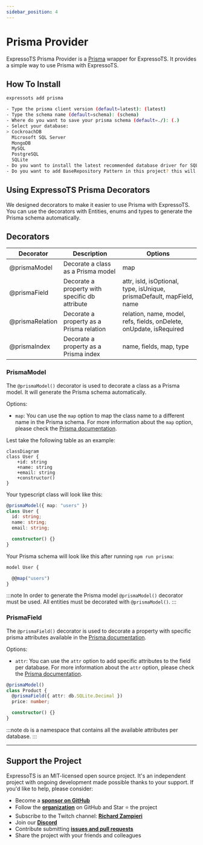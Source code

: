 ```yaml
---
sidebar_position: 4
---
```


# Prisma Provider

ExpressoTS Prisma Provider is a [Prisma](https://www.prisma.io/) wrapper for ExpressoTS. It provides a simple way to use Prisma with ExpressoTS.

## How To Install

```bash
expressots add prisma

- Type the prisma client version (default=latest): (latest)
- Type the schema name (default=schema): (schema)
- Where do you want to save your prisma schema (default=./): (.)
- Select your database:
> CockroachDB
  Microsoft SQL Server
  MongoDB
  MySQL
  PostgreSQL
  SQLite
- Do you want to install the latest recommended database driver for SQLite? (Y/n)
- Do you want to add BaseRepository Pattern in this project? this will replace the existing BaseRepository and BaseRepositoryInterface if it exists. (Y/n)
```

## Using ExpressoTS Prisma Decorators

We designed decorators to make it easier to use Prisma with ExpressoTS. You can use the decorators with Entities, enums and types to generate the Prisma schema automatically.

## Decorators

| Decorator       | Description                                    | Options                                                               |
| --------------- | ---------------------------------------------- | --------------------------------------------------------------------- |
| @prismaModel    | Decorate a class as a Prisma model             | map                                                                   |
| @prismaField    | Decorate a property with specific db attribute | attr, isId, isOptional, type, isUnique, prismaDefault, mapField, name |
| @prismaRelation | Decorate a property as a Prisma relation       | relation, name, model, refs, fields, onDelete, onUpdate, isRequired   |
| @prismaIndex    | Decorate a property as a Prisma index          | name, fields, map, type                                               |

### PrismaModel

The `@prismaModel()` decorator is used to decorate a class as a Prisma model. It will generate the Prisma schema automatically.

Options:

- `map`: You can use the `map` option to map the class name to a different name in the Prisma schema. For more information about the `map` option, please check the [Prisma documentation](https://www.prisma.io/docs/reference/api-reference/prisma-schema-reference#map).

Lest take the following table as an example:

```mermaid
classDiagram
class User {
    +id: string
    +name: string
    +email: string
    +constructor()
}
```

Your typescript class will look like this:

```typescript
@prismaModel({ map: "users" })
class User {
  id: string;
  name: string;
  email: string;

  constructor() {}
}
```

Your Prisma schema will look like this after running `npm run prisma`:

```typescript
model User {

  @@map("users")
}
```

:::note
In order to generate the Prisma model `@prismaModel()` decorator must be used. All entities must be decorated with `@prismaModel()`.
:::

### PrismaField

The `@prismaField()` decorator is used to decorate a property with specific prisma attributes available in the [Prisma documentation](https://www.prisma.io/docs/reference/api-reference/prisma-schema-reference#model-fields).

Options:

- `attr`: You can use the `attr` option to add specific attributes to the field per database. For more information about the `attr` option, please check the [Prisma documentation](https://www.prisma.io/docs/reference/api-reference/prisma-schema-reference#model-fields).

```typescript
@prismaModel()
class Product {
  @prismaField({ attr: db.SQLite.Decimal })
  price: number;

  constructor() {}
}
```

:::note
`db` is a namespace that contains all the available attributes per database.
:::

---

## Support the Project

ExpressoTS is an MIT-licensed open source project. It's an independent project with ongoing development made possible thanks to your support. If you'd like to help, please consider:

- Become a **[sponsor on GitHub](https://github.com/sponsors/expressots)**
- Follow the **[organization](https://github.com/expressots)** on GitHub and Star ⭐ the project
- Subscribe to the Twitch channel: **[Richard Zampieri](https://www.twitch.tv/richardzampieri)**
- Join our **[Discord](https://discord.com/invite/PyPJfGK)**
- Contribute submitting **[issues and pull requests](https://github.com/expressots/expressots/issues/new/choose)**
- Share the project with your friends and colleagues
